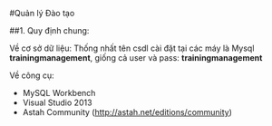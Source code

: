 #Quản lý Đào tạo

##1. Quy định chung:

Về cơ sở dữ liệu: Thống nhất tên csdl cài đặt tại các máy là Mysql **trainingmanagement**, giống cả user và pass: **trainingmanagement**

Về công cụ:
- MySQL Workbench
- Visual Studio 2013
- Astah Community (http://astah.net/editions/community)
